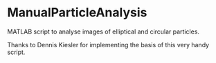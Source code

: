 # ManualParticleAnalysis
MATLAB script to analyse images of elliptical and circular particles.

Thanks to Dennis Kiesler for implementing the basis of this very handy script.